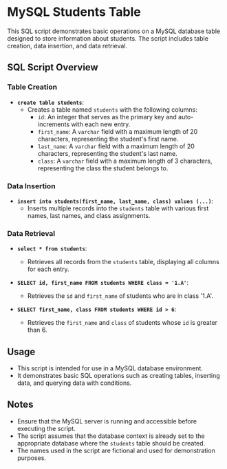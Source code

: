 # MySQL Students Table

This SQL script demonstrates basic operations on a MySQL database table designed to store information about students. The script includes table creation, data insertion, and data retrieval.

## SQL Script Overview

### Table Creation

- **`create table students`**: 
  - Creates a table named `students` with the following columns:
    - `id`: An integer that serves as the primary key and auto-increments with each new entry.
    - `first_name`: A `varchar` field with a maximum length of 20 characters, representing the student's first name.
    - `last_name`: A `varchar` field with a maximum length of 20 characters, representing the student's last name.
    - `class`: A `varchar` field with a maximum length of 3 characters, representing the class the student belongs to.

### Data Insertion

- **`insert into students(first_name, last_name, class) values (...)`**: 
  - Inserts multiple records into the `students` table with various first names, last names, and class assignments.

### Data Retrieval

- **`select * from students`**: 
  - Retrieves all records from the `students` table, displaying all columns for each entry.

- **`SELECT id, first_name FROM students WHERE class = '1.A'`**: 
  - Retrieves the `id` and `first_name` of students who are in class '1.A'.

- **`SELECT first_name, class FROM students WHERE id > 6`**: 
  - Retrieves the `first_name` and `class` of students whose `id` is greater than 6.

## Usage

- This script is intended for use in a MySQL database environment.
- It demonstrates basic SQL operations such as creating tables, inserting data, and querying data with conditions.

## Notes

- Ensure that the MySQL server is running and accessible before executing the script.
- The script assumes that the database context is already set to the appropriate database where the `students` table should be created.
- The names used in the script are fictional and used for demonstration purposes.
